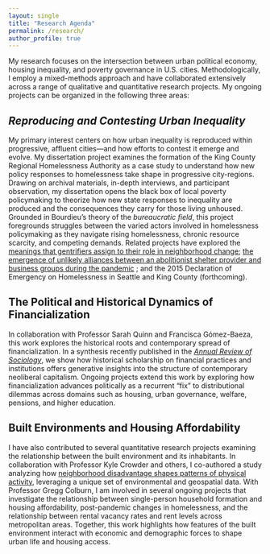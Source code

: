 ```yaml
---
layout: single
title: "Research Agenda"
permalink: /research/
author_profile: true
---
```


My research focuses on the intersection between urban political economy, housing inequality, and poverty governance in U.S. cities. Methodologically, I employ a mixed-methods approach and have collaborated extensively across a range of qualitative and quantitative research projects. My ongoing projects can be organized in the following three areas: 
## *Reproducing and Contesting Urban Inequality*
My primary interest centers on how urban inequality is reproduced within progressive, affluent cities—and how efforts to contest it emerge and evolve. My dissertation project examines the formation of the King County Regional Homelessness Authority as a case study to understand how new policy responses to homelessness take shape in progressive city-regions. Drawing on archival materials, in-depth interviews, and participant observation, my dissertation opens the black box of local poverty policymaking to theorize how new state responses to inequality are produced and the consequences they carry for those living unhoused. Grounded in Bourdieu’s theory of the *bureaucratic field*, this project foregrounds struggles between the varied actors involved in homelessness policymaking as they navigate rising homelessness, chronic resource scarcity, and competing demands. 
Related projects have explored the [meanings that gentrifiers assign to their role in neighborhood change](https://link.springer.com/article/10.1057/s41290-021-00149-8); [the emergence of unlikely alliances between an abolitionist shelter provider and business groups during the pandemic](https://journals.sagepub.com/doi/10.1177/15356841221140078) ; and the 2015 Declaration of Emergency on Homelessness in Seattle and King County (forthcoming). 
## The Political and Historical Dynamics of Financialization
In collaboration with Professor Sarah Quinn and Francisca Gómez-Baeza, this work explores the historical roots and contemporary spread of financialization. In a synthesis recently published in the [*Annual Review of Sociology*](https://www.annualreviews.org/content/journals/10.1146/annurev-soc-031021-105657), we show how historical scholarship on financial practices and institutions offers generative insights into the structure of contemporary neoliberal capitalism. Ongoing projects extend this work by exploring how financialization advances politically as a recurrent “fix” to distributional dilemmas across domains such as housing, urban governance, welfare, pensions, and higher education. 
## Built Environments and Housing Affordability
I have also contributed to several quantitative research projects examining the relationship between the built environment and its inhabitants. In collaboration with Professor Kyle Crowder and others, I co-authored a study analyzing how [neighborhood disadvantage shapes patterns of physical activity](https://www.mdpi.com/1815874), leveraging a unique set of environmental and geospatial data. With Professor Gregg Colburn, I am involved in several ongoing projects that investigate the relationship between single-person household formation and housing affordability, post-pandemic changes in homelessness, and the relationship between rental vacancy rates and rent levels across metropolitan areas. Together, this work highlights how features of the built environment interact with economic and demographic forces to shape urban life and housing access.
